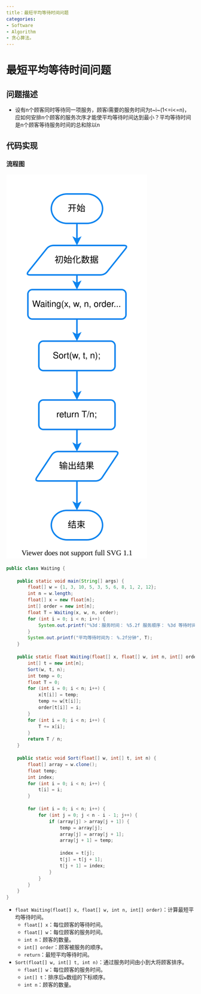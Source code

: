 ```yaml
---
title：最短平均等待时间问题
categories:
- Software
- Algorithm
- 贪心算法。
---
```

# 最短平均等待时间问题

## 问题描述

- 设有n个顾客同时等待同一项服务，顾客i需要的服务时间为t~i~(1<=i<=n)，应如何安排n个顾客的服务次序才能使平均等待时间达到最小？平均等待时间是n个顾客等待服务时间的总和除以n

## 代码实现

### 流程图

![](https://raw.githubusercontent.com/LuShan123888/Files/main/Pictures/2020-12-10-2020-11-25-Flowchart-3.svg)

```java
public class Waiting {

    public static void main(String[] args) {
        float[] w = {1, 3, 10, 5, 3, 5, 6, 8, 1, 2, 12};
        int n = w.length;
        float[] x = new float[n];
        int[] order = new int[n];
        float T = Waiting(x, w, n, order);
        for (int i = 0; i < n; i++) {
            System.out.printf("%3d：服务时间： %5.2f 服务顺序： %3d 等待时间： %5.2f\n", (i + 1), w[i], (order[i] + 1), x[i]);
        }
        System.out.printf("平均等待时间为： %.2f分钟", T);
    }

    public static float Waiting(float[] x, float[] w, int n, int[] order) {
        int[] t = new int[n];
        Sort(w, t, n);
        int temp = 0;
        float T = 0;
        for (int i = 0; i < n; i++) {
            x[t[i]] = temp;
            temp += w[t[i]];
            order[t[i]] = i;
        }
        for (int i = 0; i < n; i++) {
            T += x[i];
        }
        return T / n;
    }

    public static void Sort(float[] w, int[] t, int n) {
        float[] array = w.clone();
        float temp;
        int index;
        for (int i = 0; i < n; i++) {
            t[i] = i;
        }

        for (int i = 0; i < n; i++) {
            for (int j = 0; j < n - i - 1; j++) {
                if (array[j] > array[j + 1]) {
                    temp = array[j];
                    array[j] = array[j + 1];
                    array[j + 1] = temp;

                    index = t[j];
                    t[j] = t[j + 1];
                    t[j + 1] = index;
                }
            }
        }
    }
}
```

- `float Waiting(float[] x, float[] w, int n, int[] order)`：计算最短平均等待时间。
    - `float[] x`：每位顾客的等待时间。
    - `float[] w`：每位顾客的服务时间。
    - `int n`：顾客的数量。
    - `int[] order`：顾客被服务的顺序。
    - `return`：最短平均等待时间。
- `Sort(float[] w, int[] t, int n)`：通过服务时间由小到大将顾客排序。
    - `float[] w`：每位顾客的服务时间。
    - `int[] t`：排序后`w`数组的下标顺序。
    - `int n`：顾客的数量。
